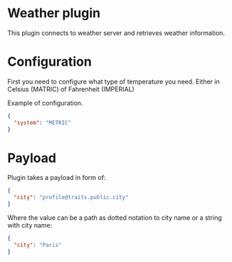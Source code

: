 # Weather plugin

This plugin connects to weather server and retrieves weather information.

# Configuration

First you need to configure what type of temperature you need. Either in Celsius (MATRIC) of Fahrenheit (IMPERIAL)

Example of configuration.
```json
{
  "system": "METRIC"
}
```

# Payload

Plugin takes a payload in form of:

```json
{
  "city": "profile@traits.public.city"
}
```

Where the value can be a path as dotted notation to city name or a string with city name:

```json
{
  "city": "Paris"
}
```